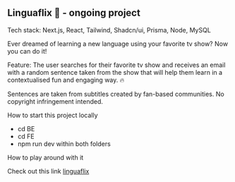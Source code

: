 ## Linguaflix 🚀 - ongoing project

Tech stack: Next.js, React, Tailwind, Shadcn/ui, Prisma, Node, MySQL

Ever dreamed of learning a new language using your favorite tv show? Now you can do it!

Feature: The user searches for their favorite tv show and receives an email with a random sentence taken from the show that will help them learn in a contextualised fun and engaging way. 🔥

Sentences are taken from subtitles created by fan-based communities. No copyright infringement intended.

How to start this project locally

- cd BE
- cd FE
- npm run dev within both folders

How to play around with it

Check out this link [linguaflix](https://linguaflix.vercel.app/)
